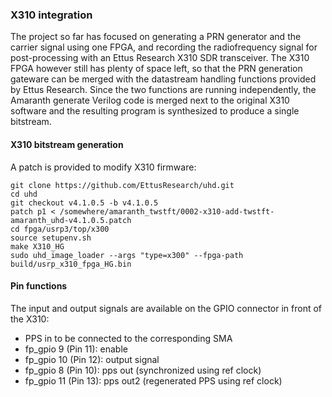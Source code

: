 ### X310 integration

The project so far has focused on generating a PRN generator and the
carrier signal using one FPGA, and recording the radiofrequency signal
for post-processing with an Ettus Research X310 SDR transceiver. The X310
FPGA however still has plenty of space left, so that the PRN generation 
gateware can be merged with the datastream handling functions provided by
Ettus Research. Since the two functions are running independently, the
Amaranth generate Verilog code is merged next to the original X310 software
and the resulting program is synthesized to produce a single bitstream.

#### X310 bitstream generation

A patch is provided to modify X310 firmware:

```
git clone https://github.com/EttusResearch/uhd.git
cd uhd
git checkout v4.1.0.5 -b v4.1.0.5
patch p1 < /somewhere/amaranth_twstft/0002-x310-add-twstft-amaranth_uhd-v4.1.0.5.patch
cd fpga/usrp3/top/x300
source setupenv.sh
make X310_HG
sudo uhd_image_loader --args "type=x300" --fpga-path build/usrp_x310_fpga_HG.bin
```

#### Pin functions

The input and output signals are available on the GPIO connector in front of the X310:

- PPS in to be connected to the corresponding SMA
- fp_gpio  9 (Pin 11): enable
- fp_gpio 10 (Pin 12): output signal
- fp_gpio  8 (Pin 10): pps out (synchronized using ref clock)
- fp_gpio 11 (Pin 13): pps out2 (regenerated PPS using ref clock)
